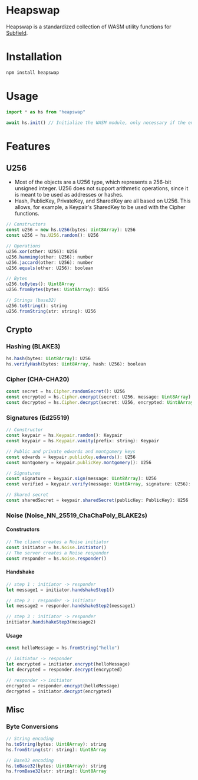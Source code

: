 # Heapswap

Heapswap is a standardized collection of WASM utility functions for [Subfield](https://subfield.org).

# Installation

```bash
npm install heapswap
```

# Usage

```javascript
import * as hs from "heapswap"

await hs.init() // Initialize the WASM module, only necessary if the environment does not support top-level await
```

# Features

## U256

-   Most of the objects are a U256 type, which represents a 256-bit unsigned integer. U256 does not support arithmetic operations, since it is meant to be used as addresses or hashes.
-   Hash, PublicKey, PrivateKey, and SharedKey are all based on U256. This allows, for example, a Keypair's SharedKey to be used with the Cipher functions.

```javascript
// Constructors
const u256 = new hs.U256(bytes: Uint8Array): U256
const u256 = hs.U256.random(): U256

// Operations
u256.xor(other: U256): U256
u256.hamming(other: U256): number
u256.jaccard(other: U256): number
u256.equals(other: U256): boolean

// Bytes
u256.toBytes(): Uint8Array
u256.fromBytes(bytes: Uint8Array): U256

// Strings (base32)
u256.toString(): string
u256.fromString(str: string): U256
```

## Crypto

### Hashing (BLAKE3)

```javascript
hs.hash(bytes: Uint8Array): U256
hs.verifyHash(bytes: Uint8Array, hash: U256): boolean
```

### Cipher (CHA-CHA20)

```javascript
const secret = hs.Cipher.randomSecret(): U256
const encrypted = hs.Cipher.encrypt(secret: U256, message: Uint8Array): Uint8Array
const decrypted = hs.Cipher.decrypt(secret: U256, encrypted: Uint8Array): Uint8Array
```

### Signatures (Ed25519)

```javascript
// Constructor
const keypair = hs.Keypair.random(): Keypair
const keypair = hs.Keypair.vanity(prefix: string): Keypair

// Public and private edwards and montgomery keys
const edwards = keypair.publicKey.edwards(): U256
const montgomery = keypair.publicKey.montgomery(): U256

// Signatures
const signature = keypair.sign(message: Uint8Array): U256
const verified = keypair.verify(message: Uint8Array, signature: U256): boolean

// Shared secret
const sharedSecret = keypair.sharedSecret(publicKey: PublicKey): U256
```

### Noise (Noise_NN_25519_ChaChaPoly_BLAKE2s)

#### Constructors

```javascript
// The client creates a Noise initiator
const initiator = hs.Noise.initiator()
// The server creates a Noise responder
const responder = hs.Noise.responder()
```

#### Handshake

```javascript
// step 1 : initiator -> responder
let message1 = initiator.handshakeStep1()

// step 2 : responder -> initiator
let message2 = responder.handshakeStep2(message1)

// step 3 : initiator -> responder
initiator.handshakeStep3(message2)
```

#### Usage

```javascript
const helloMessage = hs.fromString("hello")

// initiator -> responder
let encrypted = initiator.encrypt(helloMessage)
let decrypted = responder.decrypt(encrypted)

// responder -> initiator
encrypted = responder.encrypt(helloMessage)
decrypted = initiator.decrypt(encrypted)
```

<!---
## JacDHT

JacDHT is a DHT that uses [Jaccard Similarity](https://en.wikipedia.org/wiki/Jaccard_index) for its routing. This is much more computationally expensive than XOR distance (finding the nearest node is O(n) instead of O(log(n))) and has the potential for collisions. But, if it works, it should allow routing based on vector similarity.

### Nodes

```javascript
// LocalNode represents the instance and requires a full keypair
const localNode = new hs.LocalNode(obj: Object, keypair: Keypair): LocalNode

// RemoteNode represents other instances and requires only a public key
const remoteNode = new hs.RemoteNode(
	obj: Object,
	publicKey: PublicKey,
	localNode: LocalNode, // used to calculate the jaccard similarity to self
	pingMs: number,
): RemoteNode
```


### DHT

```javascript
const dht = new hs.JacDHT(
	localNode: LocalNode,
	maxDistNodes: number, // Recommended: 32
	maxPingNodes: number // Recommended: 32
	): JacDHT

// Both adding and removing return the node that was evicted, if any
dht.tryAddNode(node: RemoteNode): hs.RemoteNode | undefined
dht.tryRemoveNode(node: RemoteNode): hs.RemoteNode | undefined

// find the nearest node(s) in address space to a given key
// NearestNode has .node and .dist fields, typically the .node is extracted
dht.nearestNode(key: U256): NearestNode
dht.nearestNodes(key: U256, n: number): NearestNode[]

// find the nodes nearest in address space to the local node
dht.nearestNodesToLocalByDist(n: number): NearestNode[]
// find the nodes nearest in latency space to the local node
dht.nearestNodesToLocalByPing(n: number): NearestNode[]
```
--->

## Misc

### Byte Conversions

```javascript
// String encoding
hs.toString(bytes: Uint8Array): string
hs.fromString(str: string): Uint8Array

// Base32 encoding
hs.toBase32(bytes: Uint8Array): string
hs.fromBase32(str: string): Uint8Array
```
